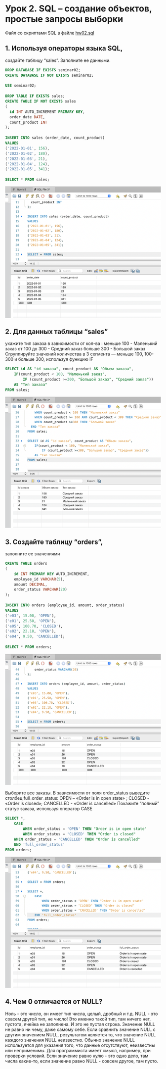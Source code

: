 # Урок 2. SQL – создание объектов, простые запросы выборки

Файл со скриптами SQL в файле [hw02.sql](hw02.sql)

## 1. Используя операторы языка SQL,

создайте таблицу “sales”. Заполните ее данными.

```sql
DROP DATABASE IF EXISTS seminar02;
CREATE DATABASE IF NOT EXISTS seminar02;

USE seminar02;

DROP TABLE IF EXISTS sales;
CREATE TABLE IF NOT EXISTS sales
(
  id INT AUTO_INCREMENT PRIMARY KEY,
  order_date DATE,
  count_product INT
);

INSERT INTO sales (order_date, count_product)
VALUES
('2022-01-01', 156),
('2022-01-02', 180),
('2022-01-03', 21),
('2022-01-04', 124),
('2022-01-05', 341);

SELECT * FROM sales;
```

![sales](./img/sales.png)

## 2. Для данных таблицы “sales”

укажите тип заказа в зависимости от кол-ва :
меньше 100 - Маленький заказ
от 100 до 300 - Средний заказ
больше 300 - Большой заказ
Сгруппируйте значений количества в 3 сегмента — меньше 100, 100-300 и больше 300, используя функцию IF

```sql
SELECT id AS "id заказа", count_product AS "Объем заказа",
	IF(count_product < 100, "Маленький заказ",
		IF (count_product >=300, "Большой заказ", "Средний заказ"))
	AS "Тип заказа"
FROM sales;
```

![100-300](./img/100-300.png)

## 3. Создайте таблицу “orders”,

заполните ее значениями

```sql
CREATE TABLE orders
(
	id INT PRIMARY KEY AUTO_INCREMENT,
    employee_id VARCHAR(5),
    amount DECIMAL,
    order_status VARCHAR(20)
);

INSERT INTO orders (employee_id, amount, order_status)
VALUES
('e03', 15.00, 'OPEN'),
('e01', 25.50, 'OPEN'),
('e05', 100.70, 'CLOSED'),
('e02', 22.18, 'OPEN'),
('e04', 9.50, 'CANCELLED');

SELECT * FROM orders;
```

![orders](./img/orders.png)

Выберите все заказы. В зависимости от поля order_status выведите столбец full_order_status:
OPEN – «Order is in open state» ; CLOSED - «Order is closed»; CANCELLED - «Order is cancelled»
Покажите “полный” статус заказа, используя оператор CASE

```sql
SELECT *,
	CASE
		WHEN order_status = 'OPEN' THEN "Order is in open state"
		WHEN order_status = 'CLOSED' THEN "Order is closed"
    WHEN order_status = 'CANCELLED' THEN "Order is cancelled"
    END 'full_order_status'
FROM orders;
```

![status](./img/status.png)

## 4. Чем 0 отличается от NULL?

Ноль - это число, он имеет тип числа, целый, дробный и т.д.
NULL - это совсем другой тип, не число! Это именно такой тип, там ничего нет, пустота, ячейка не заполнена. И это не пустая строка.
Значение NULL не равно ни чему, даже самому себе. Если сравнить значение NULL с другим значением NULL, результатом является то, что значение NULL каждого значения NULL неизвестно.
Обычно значение NULL используется для указания того, что данные отсутствуют, неизвестны или неприменимы.
Для программиста имеет смысл, например, при проверки условий. Если значение равно нулю - это одно дело, там числа какие-то, если значение равно NULL - совсем другое, там пусто.
